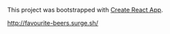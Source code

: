 This project was bootstrapped with [Create React App](https://github.com/facebookincubator/create-react-app).

http://favourite-beers.surge.sh/
